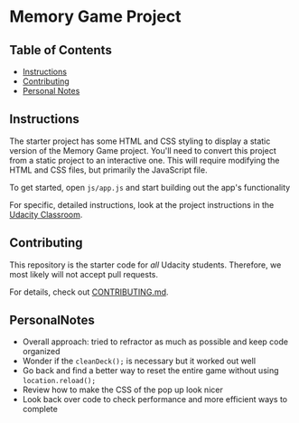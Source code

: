 # Memory Game Project

## Table of Contents

* [Instructions](#instructions)
* [Contributing](#contributing)
* [Personal Notes](#personalnotes)

## Instructions

The starter project has some HTML and CSS styling to display a static version of the Memory Game project. You'll need to convert this project from a static project to an interactive one. This will require modifying the HTML and CSS files, but primarily the JavaScript file.

To get started, open `js/app.js` and start building out the app's functionality

For specific, detailed instructions, look at the project instructions in the [Udacity Classroom](https://classroom.udacity.com/me).

## Contributing

This repository is the starter code for _all_ Udacity students. Therefore, we most likely will not accept pull requests.

For details, check out [CONTRIBUTING.md](CONTRIBUTING.md).

## PersonalNotes
- Overall approach: tried to refractor as much as possible and keep code organized
- Wonder if the `cleanDeck();` is necessary but it worked out well
- Go back and find a better way to reset the entire game without using `location.reload();`
- Review how to make the CSS of the pop up look nicer
- Look back over code to check performance and more efficient ways to complete
